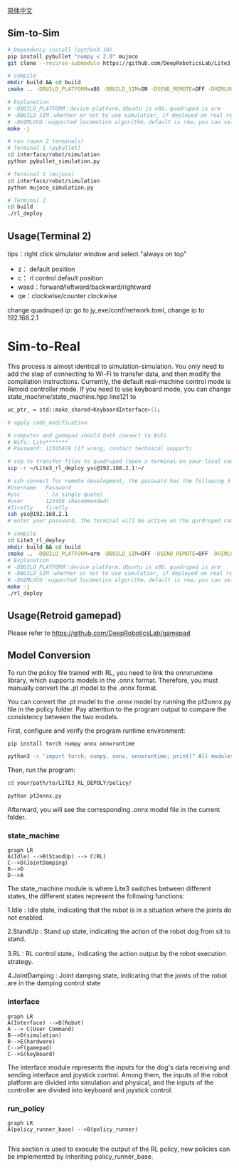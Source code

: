 [简体中文](./README.md)

## Sim-to-Sim

```bash
# Dependency install (python3.10)
pip install pybullet "numpy < 2.0" mujoco
git clone --recurse-submodule https://github.com/DeepRoboticsLab/Lite3_rl_deploy.git

# compile
mkdir build && cd build
cmake .. -DBUILD_PLATFORM=x86 -DBUILD_SIM=ON -DSEND_REMOTE=OFF -DHIMLOCO=ON

# Explanation
# -DBUILD_PLATFORM：device platform，Ubuntu is x86，quadruped is arm
# -DBUILD_SIM：whether or not to use simulatior, if deployed on real robots, set to OFF 
# -DHIMLOCO：supported locomotion algorithm，default is rma，you can select himloco
make -j
```

```bash
# run (open 2 terminals)
# Terminal 1 (pybullet)
cd interface/robot/simulation
python pybullet_simulation.py

# Terminal 1 (mujoco)
cd interface/robot/simulation
python mujoco_simulation.py

# Terminal 2 
cd build
./rl_deploy
```

## Usage(Terminal 2)

tips：right click simulator window and select "always on top"

- z： default position
- c： rl control default position
- wasd：forward/leftward/backward/rightward
- qe：clockwise/counter clockwise

change quadruped ip: go to jy_exe/conf/network.toml, change ip to 192.168.2.1
# Sim-to-Real
This process is almost identical to simulation-simulation. You only need to add the step of connecting to Wi-Fi to transfer data, and then modify the compilation instructions. Currently, the default real-machine control mode is Retroid controller mode. If you need to use keyboard mode, you can change state_machine/state_machine.hpp line121 to
```bash
uc_ptr_ = std::make_shared<KeyboardInterface>();
```
```bash
# apply code_modification

# computer and gamepad should both connect to WiFi
# WiFi: Lite*******
# Passward: 12345678 (If wrong, contact technical support)

# scp to transfer files to quadruped (open a terminal on your local computer)
scp -r ~/Lite3_rl_deploy ysc@192.168.2.1:~/

# ssh connect for remote development, the passward has the following 3 combinations
#Username	Password
#ysc		' (a single quote)
#user		123456 (Recommended)
#firefly	firefly
ssh ysc@192.168.2.1
# enter your passward, the terminal will be active on the qurdruped computer

# compile
cd Lite3_rl_deploy
mkdir build && cd build
cmake .. -DBUILD_PLATFORM=arm -DBUILD_SIM=OFF -DSEND_REMOTE=OFF -DHIMLOCO=ON
# Explanation
# -DBUILD_PLATFORM：device platform，Ubuntu is x86，quadruped is arm
# -DBUILD_SIM：whether or not to use simulatior, if deployed on real robots, set to OFF 
# -DHIMLOCO：supported locomotion algorithm，default is rma，you can select himloco
make -j
./rl_deploy
```

## Usage(Retroid gamepad)

Please refer to https://github.com/DeepRoboticsLab/gamepad

## Model Conversion

To run the policy file trained with RL, you need to link the onnxruntime library, which supports models in the .onnx format. Therefore, you must manually convert the .pt model to the .onnx format.

You can convert the .pt model to the .onnx model by running the pt2onnx.py file in the policy folder. Pay attention to the program output to compare the consistency between the two models.

First, configure and verify the program runtime environment:

```bash
pip install torch numpy onnx onnxruntime

python3 -c 'import torch, numpy, onnx, onnxruntime; print(" All modules OK")'
```

Then, run the program:

```bash
cd your/path/to/LITE3_RL_DEPOLY/policy/

python pt2onnx.py
```

Afterward, you will see the corresponding .onnx model file in the current folder.

### state_machine


```mermaid
graph LR
A(Idle) -->B(StandUp) --> C(RL) 
C-->D(JointDamping)
B-->D
D-->A

```

The state_machine module is where Lite3 switches between different states, the different states represent the following functions:

1.Idle : Idle state, indicating that the robot is in a situation where the joints do not enabled.

2.StandUp : Stand up state, indicating the action of the robot dog from sit to stand.

3.RL : RL control state，indicating the action output by the robot execution strategy.

4.JointDamping : Joint damping state, indicating that the joints of the robot are in the damping control state

### interface

```mermaid
graph LR
A(Interface) -->B(Robot)
A --> C(User Command)
B-->D(simulation)
B-->E(hardware)
C-->F(gamepad)
C-->G(keyboard)

```

The interface module represents the inputs for the dog's data receiving and sending interface and joystick control. Among them, the inputs of the robot platform are divided into simulation and physical, and the inputs of the controller are divided into keyboard and joystick control.

### run_policy

```mermaid
graph LR
A(policy_runner_base) -->B(policy_runner)


```

This section is used to execute the output of the RL policy, new policies can be implemented by inheriting policy_runner_base.


